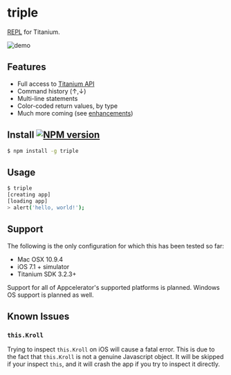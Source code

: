 # triple

[REPL](http://en.wikipedia.org/wiki/Read%E2%80%93eval%E2%80%93print_loop) for Titanium.

![demo](http://cl.ly/image/0a0z1F2N342H/triple3.gif)

## Features

* Full access to [Titanium API](http://docs.appcelerator.com/titanium/latest/#!/api)
* Command history (&uarr;,&darr;)
* Multi-line statements
* Color-coded return values, by type
* Much more coming (see [enhancements](https://github.com/tonylukasavage/triple/issues?labels=enhancement&milestone=&page=1&state=open))

## Install [![NPM version](https://badge.fury.io/js/triple.svg)](http://badge.fury.io/js/triple)

```bash
$ npm install -g triple
```

## Usage

```bash
$ triple
[creating app]
[loading app]
> alert('hello, world!');
```

## Support

The following is the only configuration for which this has been tested so far:

* Mac OSX 10.9.4
* iOS 7.1 + simulator
* Titanium SDK 3.2.3+

Support for all of Appcelerator's supported platforms is planned. Windows OS support is planned as well.

## Known Issues

### `this.Kroll`

Trying to inspect `this.Kroll` on iOS will cause a fatal error. This is due to the fact that `this.Kroll` is not a genuine Javascript object. It will be skipped if your inspect `this`, and it will crash the app if you try to inspect it directly.
